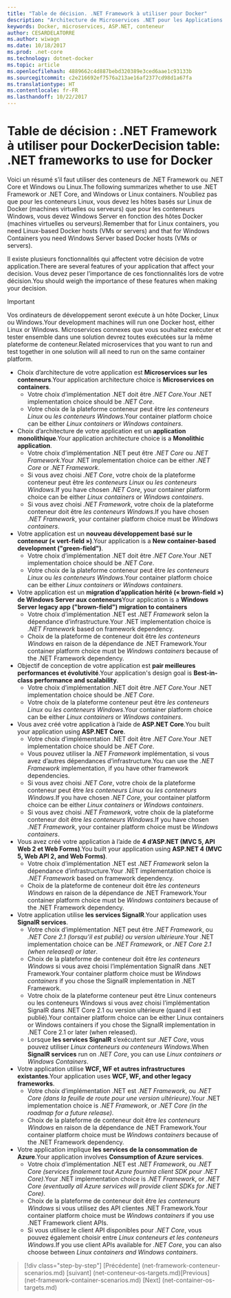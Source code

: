 ```yaml
---
title: "Table de décision. .NET Framework à utiliser pour Docker"
description: "Architecture de Microservices .NET pour les Applications .NET en conteneur | Table de décision, .NET Framework à utiliser pour Docker"
keywords: Docker, microservices, ASP.NET, conteneur
author: CESARDELATORRE
ms.author: wiwagn
ms.date: 10/18/2017
ms.prod: .net-core
ms.technology: dotnet-docker
ms.topic: article
ms.openlocfilehash: 4889662c4d887bebd320389e3ced6aae1c93133b
ms.sourcegitcommit: c2e216692ef7576a213ae16af2377cd98d1a67fa
ms.translationtype: HT
ms.contentlocale: fr-FR
ms.lasthandoff: 10/22/2017
---
```

# <a name="decision-table-net-frameworks-to-use-for-docker"></a><span data-ttu-id="42f37-105">Table de décision : .NET Framework à utiliser pour Docker</span><span class="sxs-lookup"><span data-stu-id="42f37-105">Decision table: .NET frameworks to use for Docker</span></span>

<span data-ttu-id="42f37-106">Voici un résumé s’il faut utiliser des conteneurs de .NET Framework ou .NET Core et Windows ou Linux.</span><span class="sxs-lookup"><span data-stu-id="42f37-106">The following summarizes whether to use .NET Framework or .NET Core, and Windows or Linux containers.</span></span> <span data-ttu-id="42f37-107">N’oubliez pas que pour les conteneurs Linux, vous devez les hôtes basés sur Linux de Docker (machines virtuelles ou serveurs) que pour les conteneurs Windows, vous devez Windows Server en fonction des hôtes Docker (machines virtuelles ou serveurs).</span><span class="sxs-lookup"><span data-stu-id="42f37-107">Remember that for Linux containers, you need Linux-based Docker hosts (VMs or servers) and that for Windows Containers you need Windows Server based Docker hosts (VMs or servers).</span></span>

<span data-ttu-id="42f37-108">Il existe plusieurs fonctionnalités qui affectent votre décision de votre application.</span><span class="sxs-lookup"><span data-stu-id="42f37-108">There are several features of your application that affect your decision.</span></span> <span data-ttu-id="42f37-109">Vous devez peser l’importance de ces fonctionnalités lors de votre décision.</span><span class="sxs-lookup"><span data-stu-id="42f37-109">You should weigh the importance of these features when making your decision.</span></span>

> [!IMPORTANT]
> <span data-ttu-id="42f37-110">Vos ordinateurs de développement seront exécute à un hôte Docker, Linux ou Windows.</span><span class="sxs-lookup"><span data-stu-id="42f37-110">Your development machines will run one Docker host, either Linux or Windows.</span></span> <span data-ttu-id="42f37-111">Microservices connexes que vous souhaitez exécuter et tester ensemble dans une solution devrez toutes exécutées sur la même plateforme de conteneur.</span><span class="sxs-lookup"><span data-stu-id="42f37-111">Related microservices that you want to run and test together in one solution will all need to run on the same container platform.</span></span>

* <span data-ttu-id="42f37-112">Choix d’architecture de votre application est **Microservices sur les conteneurs**.</span><span class="sxs-lookup"><span data-stu-id="42f37-112">Your application architecture choice is **Microservices on containers**.</span></span>
    - <span data-ttu-id="42f37-113">Votre choix d’implémentation .NET doit être *.NET Core*.</span><span class="sxs-lookup"><span data-stu-id="42f37-113">Your .NET implementation choice should be *.NET Core*.</span></span>
    - <span data-ttu-id="42f37-114">Votre choix de la plateforme conteneur peut être *les conteneurs Linux* ou *les conteneurs Windows*.</span><span class="sxs-lookup"><span data-stu-id="42f37-114">Your container platform choice can be either *Linux containers* or *Windows containers*.</span></span>
* <span data-ttu-id="42f37-115">Choix d’architecture de votre application est un **application monolithique**.</span><span class="sxs-lookup"><span data-stu-id="42f37-115">Your application architecture choice is a **Monolithic application**.</span></span>
    - <span data-ttu-id="42f37-116">Votre choix d’implémentation .NET peut être *.NET Core* ou *.NET Framework*.</span><span class="sxs-lookup"><span data-stu-id="42f37-116">Your .NET implementation choice can be either *.NET Core* or *.NET Framework*.</span></span>
    - <span data-ttu-id="42f37-117">Si vous avez choisi *.NET Core*, votre choix de la plateforme conteneur peut être *les conteneurs Linux* ou *les conteneurs Windows*.</span><span class="sxs-lookup"><span data-stu-id="42f37-117">If you have chosen *.NET Core*, your container platform choice can be either *Linux containers* or *Windows containers*.</span></span>
    - <span data-ttu-id="42f37-118">Si vous avez choisi *.NET Framework*, votre choix de la plateforme conteneur doit être *les conteneurs Windows*.</span><span class="sxs-lookup"><span data-stu-id="42f37-118">If you have chosen *.NET Framework*, your container platform choice must be *Windows containers*.</span></span>
* <span data-ttu-id="42f37-119">Votre application est un **nouveau développement basé sur le conteneur (« vert-field »)**.</span><span class="sxs-lookup"><span data-stu-id="42f37-119">Your application is a  **New container-based development ("green-field")**.</span></span>
    - <span data-ttu-id="42f37-120">Votre choix d’implémentation .NET doit être *.NET Core*.</span><span class="sxs-lookup"><span data-stu-id="42f37-120">Your .NET implementation choice should be *.NET Core*.</span></span>
    - <span data-ttu-id="42f37-121">Votre choix de la plateforme conteneur peut être *les conteneurs Linux* ou *les conteneurs Windows*.</span><span class="sxs-lookup"><span data-stu-id="42f37-121">Your container platform choice can be either *Linux containers* or *Windows containers*.</span></span>
* <span data-ttu-id="42f37-122">Votre application est un **migration d’application hérité (« brown-field ») de Windows Server aux conteneurs**</span><span class="sxs-lookup"><span data-stu-id="42f37-122">Your application is a **Windows Server legacy app ("brown-field") migration to containers**</span></span>
    - <span data-ttu-id="42f37-123">Votre choix d’implémentation .NET est *.NET Framework* selon la dépendance d’infrastructure.</span><span class="sxs-lookup"><span data-stu-id="42f37-123">Your .NET implementation choice is *.NET Framework* based on framework dependency.</span></span>
    - <span data-ttu-id="42f37-124">Choix de la plateforme de conteneur doit être *les conteneurs Windows* en raison de la dépendance de .NET Framework.</span><span class="sxs-lookup"><span data-stu-id="42f37-124">Your container platform choice must be *Windows containers* because of the .NET Framework dependency.</span></span>
* <span data-ttu-id="42f37-125">Objectif de conception de votre application est **pair meilleures performances et évolutivité**.</span><span class="sxs-lookup"><span data-stu-id="42f37-125">Your application's design goal is **Best-in-class performance and scalability**.</span></span>
    - <span data-ttu-id="42f37-126">Votre choix d’implémentation .NET doit être *.NET Core*.</span><span class="sxs-lookup"><span data-stu-id="42f37-126">Your .NET implementation choice should be *.NET Core*.</span></span>
    - <span data-ttu-id="42f37-127">Votre choix de la plateforme conteneur peut être *les conteneurs Linux* ou *les conteneurs Windows*.</span><span class="sxs-lookup"><span data-stu-id="42f37-127">Your container platform choice can be either *Linux containers* or *Windows containers*.</span></span>
* <span data-ttu-id="42f37-128">Vous avez créé votre application à l’aide de **ASP.NET Core**.</span><span class="sxs-lookup"><span data-stu-id="42f37-128">You built your application using **ASP.NET Core**.</span></span>
    - <span data-ttu-id="42f37-129">Votre choix d’implémentation .NET doit être *.NET Core*.</span><span class="sxs-lookup"><span data-stu-id="42f37-129">Your .NET implementation choice should be *.NET Core*.</span></span>
    - <span data-ttu-id="42f37-130">Vous pouvez utiliser la *.NET Framework* implémentation, si vous avez d’autres dépendances d’infrastructure.</span><span class="sxs-lookup"><span data-stu-id="42f37-130">You can use the *.NET Framework* implementation, if you have other framework dependencies.</span></span>
    - <span data-ttu-id="42f37-131">Si vous avez choisi *.NET Core*, votre choix de la plateforme conteneur peut être *les conteneurs Linux* ou *les conteneurs Windows*.</span><span class="sxs-lookup"><span data-stu-id="42f37-131">If you have chosen *.NET Core*, your container platform choice can be either *Linux containers* or *Windows containers*.</span></span>
    - <span data-ttu-id="42f37-132">Si vous avez choisi *.NET Framework*, votre choix de la plateforme conteneur doit être *les conteneurs Windows*.</span><span class="sxs-lookup"><span data-stu-id="42f37-132">If you have chosen *.NET Framework*, your container platform choice must be *Windows containers*.</span></span>
* <span data-ttu-id="42f37-133">Vous avez créé votre application à l’aide de **4 d’ASP.NET (MVC 5, API Web 2 et Web Forms)**.</span><span class="sxs-lookup"><span data-stu-id="42f37-133">You built your application using **ASP.NET 4 (MVC 5, Web API 2, and Web Forms)**.</span></span>
    - <span data-ttu-id="42f37-134">Votre choix d’implémentation .NET est *.NET Framework* selon la dépendance d’infrastructure.</span><span class="sxs-lookup"><span data-stu-id="42f37-134">Your .NET implementation choice is *.NET Framework* based on framework dependency.</span></span>
    - <span data-ttu-id="42f37-135">Choix de la plateforme de conteneur doit être *les conteneurs Windows* en raison de la dépendance de .NET Framework.</span><span class="sxs-lookup"><span data-stu-id="42f37-135">Your container platform choice must be *Windows containers* because of the .NET Framework dependency.</span></span>
* <span data-ttu-id="42f37-136">Votre application utilise **les services SignalR**.</span><span class="sxs-lookup"><span data-stu-id="42f37-136">Your application uses **SignalR services**.</span></span>
    - <span data-ttu-id="42f37-137">Votre choix d’implémentation .NET peut être *.NET Framework*, ou *.NET Core 2.1 (lorsqu’il est publié) ou version ultérieure*.</span><span class="sxs-lookup"><span data-stu-id="42f37-137">Your .NET implementation choice can be *.NET Framework*, or *.NET Core 2.1 (when released) or later*.</span></span>
    - <span data-ttu-id="42f37-138">Choix de la plateforme de conteneur doit être *les conteneurs Windows* si vous avez choisi l’implémentation SignalR dans .NET Framework.</span><span class="sxs-lookup"><span data-stu-id="42f37-138">Your container platform choice must be *Windows containers* if you chose the SignalR implementation in .NET Framework.</span></span>
    - <span data-ttu-id="42f37-139">Votre choix de la plateforme conteneur peut être Linux conteneurs ou les conteneurs Windows si vous avez choisi l’implémentation SignalR dans .NET Core 2.1 ou version ultérieure (quand il est publié).</span><span class="sxs-lookup"><span data-stu-id="42f37-139">Your container platform choice can be either Linux containers or Windows containers if you chose the SignalR implementation in .NET Core 2.1 or later (when released).</span></span>  
    - <span data-ttu-id="42f37-140">Lorsque **les services SignalR** s’exécutent sur *.NET Core*, vous pouvez utiliser *Linux conteneurs ou conteneurs Windows*.</span><span class="sxs-lookup"><span data-stu-id="42f37-140">When **SignalR services** run on *.NET Core*, you can use *Linux containers or Windows Containers*.</span></span>
* <span data-ttu-id="42f37-141">Votre application utilise **WCF, WF et autres infrastructures existantes**.</span><span class="sxs-lookup"><span data-stu-id="42f37-141">Your application uses **WCF, WF, and other legacy frameworks**.</span></span>
    - <span data-ttu-id="42f37-142">Votre choix d’implémentation .NET est *.NET Framework*, ou *.NET Core (dans la feuille de route pour une version ultérieure)*.</span><span class="sxs-lookup"><span data-stu-id="42f37-142">Your .NET implementation choice is *.NET Framework*, or *.NET Core (in the roadmap for a future release)*.</span></span>
    - <span data-ttu-id="42f37-143">Choix de la plateforme de conteneur doit être *les conteneurs Windows* en raison de la dépendance de .NET Framework.</span><span class="sxs-lookup"><span data-stu-id="42f37-143">Your container platform choice must be *Windows containers* because of the .NET Framework dependency.</span></span>
* <span data-ttu-id="42f37-144">Votre application implique **les services de la consommation de Azure**.</span><span class="sxs-lookup"><span data-stu-id="42f37-144">Your application involves **Consumption of Azure services**.</span></span>
    - <span data-ttu-id="42f37-145">Votre choix d’implémentation .NET est *.NET Framework*, ou *.NET Core (services finalement tout Azure fournira client SDK pour .NET Core)*.</span><span class="sxs-lookup"><span data-stu-id="42f37-145">Your .NET implementation choice is *.NET Framework*, or *.NET Core (eventually all Azure services will provide client SDKs for .NET Core)*.</span></span>
    - <span data-ttu-id="42f37-146">Choix de la plateforme de conteneur doit être *les conteneurs Windows* si vous utilisez des API clientes .NET Framework.</span><span class="sxs-lookup"><span data-stu-id="42f37-146">Your container platform choice must be *Windows containers* if you use .NET Framework client APIs.</span></span>
    - <span data-ttu-id="42f37-147">Si vous utilisez le client API disponibles pour *.NET Core*, vous pouvez également choisir entre *Linux conteneurs et les conteneurs Windows*.</span><span class="sxs-lookup"><span data-stu-id="42f37-147">If you use client APIs available for *.NET Core*, you can also choose between *Linux containers and Windows containers*.</span></span>

>[!div class="step-by-step"]
<span data-ttu-id="42f37-148">[Précédente] (net-framework-conteneur-scenarios.md) [suivant] (net-conteneur-os-targets.md)</span><span class="sxs-lookup"><span data-stu-id="42f37-148">[Previous] (net-framework-container-scenarios.md) [Next] (net-container-os-targets.md)</span></span>
